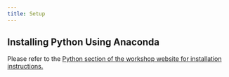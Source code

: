 ```yaml
---
title: Setup
---
```


## Installing Python Using Anaconda

Please refer to the [Python section of the workshop website for installation instructions.](https://carpentries.github.io/workshop-template/install_instructions/#python)

